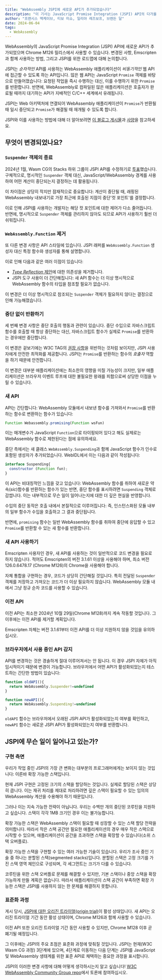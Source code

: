 ```yaml
---
title: "WebAssembly JSPI에 새로운 API가 추가되었습니다"
description: "이 기사는 JavaScript Promise Integration (JSPI) API의 다가올 변경 사항에 대해 자세히 설명합니다."
author: "프랜시스 맥케이브, 티보 미쇼, 일리야 레즈보프, 브렌든 달"
date: 2024-06-04
tags:
  - WebAssembly
---
```

WebAssembly의 JavaScript Promise Integration (JSPI) API에 새로운 API가 추가되었으며 Chrome M126 릴리스에서 사용할 수 있습니다. 변경된 사항, Emscripten과 함께 사용하는 방법, 그리고 JSPI를 위한 로드맵에 대해 논의합니다.

JSPI는 *순차적인* API를 사용하는 WebAssembly 애플리케이션이 *비동기적인* 웹 API에 접근할 수 있도록 하는 API입니다. 많은 웹 API는 JavaScript `Promise` 객체를 바탕으로 만들어졌습니다: 요청된 작업을 즉시 수행하는 대신, 이를 수행하기 위한 `Promise`를 반환합니다. 반면에, WebAssembly로 컴파일된 많은 애플리케이션은 호출자가 완료될 때까지 대기하는 API가 지배적인 C/C++ 세계에서 유래됩니다.

<!--truncate-->
JSPI는 Web 아키텍처에 연결되어 WebAssembly 애플리케이션이 `Promise`가 반환될 때 일시 중단되고 `Promise`가 해결될 때 재개될 수 있도록 합니다.

JSPI와 이를 사용하는 방법에 대해 더 알아보려면 [이 블로그 게시물](https://v8.dev/blog/jspi)과 [사양](https://github.com/WebAssembly/js-promise-integration)을 참고하세요.

## 무엇이 변경되었나요?

### `Suspender` 객체의 종료

2024년 1월, Wasm CG의 Stacks 하위 그룹이 JSPI API를 수정하기로 [투표](https://github.com/WebAssembly/meetings/blob/297ac8b5ac00e6be1fe33b1f4a146cc7481b631d/stack/2024/stack-2024-01-29.md)했습니다. 구체적으로, 명시적인 `Suspender` 객체 대신, JavaScript/WebAssembly 경계를 사용하여 어떤 계산이 중단되는지 결정하는 데 활용됩니다.

이 차이점은 상당히 작지만 잠재적으로 중요합니다: 계산이 중단될 때, 래핑된 WebAssembly 내보내기로 가장 최근에 호출된 지점이 중단'컷 포인트'를 결정합니다.

이로 인해 JSPI를 사용하는 개발자는 해당 컷 포인트에 대한 제어가 다소 줄어듭니다. 반면에, 명시적으로 `Suspender` 객체를 관리하지 않아도 되므로 API가 사용하기 훨씬 더 쉬워집니다.

### `WebAssembly.Function` 제거

또 다른 변경 사항은 API 스타일에 있습니다. JSPI 래퍼를 `WebAssembly.Function` 생성자 대신 특정 함수와 생성자를 통해 설명합니다.

이로 인해 다음과 같은 여러 이점이 있습니다:

- [*Type Reflection* 제안](https://github.com/WebAssembly/js-types)에 대한 의존성을 제거합니다.
- JSPI 도구 사용이 더 간단해집니다: 새 API 함수는 더 이상 명시적으로 WebAssembly 함수의 타입을 참조할 필요가 없습니다.

이 변경은 더 이상 명시적으로 참조되는 `Suspender` 객체가 필요하지 않다는 결정으로 인해 가능해졌습니다.

### 중단 없이 반환하기

세 번째 변경 사항은 중단 호출의 행동과 관련이 있습니다. 중단 수입으로 자바스크립트 함수를 호출할 때 항상 중단하는 대신, 자바스크립트 함수가 실제로 `Promise`를 반환하는 경우에만 중단합니다.

이 변경은 겉보기에는 W3C TAG의 [권장 사항](https://www.w3.org/2001/tag/doc/promises-guide#accepting-promises)을 위반하는 것처럼 보이지만, JSPI 사용자에게 안전한 최적화를 제공합니다. JSPI는 `Promise`를 반환하는 함수의 *호출자* 역할을 하기 때문에 안전합니다.

이 변경은 대부분 애플리케이션에는 최소한의 영향을 미칠 가능성이 크지만, 일부 애플리케이션은 브라우저 이벤트 루프에 대한 불필요한 왕래를 피함으로써 상당한 이점을 누릴 수 있습니다.

### 새 API

API는 간단합니다: WebAssembly 모듈에서 내보낸 함수를 가져와서 `Promise`를 반환하는 함수로 변환하는 함수가 있습니다:

```js
Function Webassembly.promising(Function wsFun)
```

이는 매개변수가 JavaScript `Function`으로 타이핑되어 있다고 해도 실제로는 WebAssembly 함수로 제한된다는 점에 유의하세요.

중단 측에서는 새 클래스 `WebAssembly.Suspending`과 함께 JavaScript 함수가 인수로 포함된 생성자가 추가되었습니다. WebIDL에서 이는 다음과 같이 작성됩니다:

```js
interface Suspending{
  constructor (Function fun);
}
```

이 API는 비대칭적인 느낌을 갖고 있습니다: WebAssembly 함수를 취하여 새로운 약속(_sic_)함수를 반환하는 함수가 있는 반면, 중단 함수를 표시하려면 `Suspending` 객체로 감쌉니다. 이는 내부적으로 무슨 일이 일어나는지에 대한 더 깊은 현실을 반영합니다.

수입의 중단 동작은 호출 내에서 본질적으로 이루어집니다: 즉, 인스턴스화된 모듈 내부의 일부 함수가 수입을 호출하고 그 결과 중단됩니다.

반면에, `promising` 함수는 일반 WebAssembly 함수를 취하여 중단에 응답할 수 있고 `Promise`를 반환할 수 있는 새 함수를 반환합니다.

### 새 API 사용하기

Emscripten 사용자인 경우, 새 API를 사용하는 것이 일반적으로 코드 변경을 필요로 하지 않습니다. 적어도 Emscripten의 버전 3.1.61 이상을 사용해야 하며, 최소 버전 126.0.6478.17 (Chrome M126)의 Chrome을 사용해야 합니다.

자체 통합을 구현하는 경우, 코드가 상당히 간단해질 것입니다. 특히 전달된 `Suspender` 객체를 저장하고 가져오는 코드가 더 이상 필요하지 않습니다. WebAssembly 모듈 내에서 그냥 정규 순차 코드를 사용할 수 있습니다.

### 이전 API

이전 API는 최소한 2024년 10월 29일(Chrome M128)까지 계속 작동할 것입니다. 그 이후에는 이전 API를 제거할 계획입니다.

Emscripten 자체는 버전 3.1.61부터 이전 API를 더 이상 지원하지 않을 것임을 유의하십시오.

### 브라우저에서 사용 중인 API 감지

API를 변경하는 것은 경솔하게 절대 이루어져서는 안 됩니다. 이 경우 JSPI 자체가 아직 임시적이기 때문에 변경이 가능합니다. 브라우저에서 어떤 API가 활성화되었는지 테스트하는 간단한 방법이 있습니다:

```js
function oldAPI(){
  return WebAssembly.Suspender!=undefined
}

function newAPI(){
  return WebAssembly.Suspending!=undefined
}
```

`oldAPI` 함수는 브라우저에서 오래된 JSPI API가 활성화되었는지 여부를 확인하고, `newAPI` 함수는 새로운 JSPI API가 활성화되었는지 여부를 반환합니다.

## JSPI에 무슨 일이 일어나고 있는가?

### 구현 측면

우리가 작업 중인 JSPI의 가장 큰 변화는 대부분의 프로그래머에게는 보이지 않는 것입니다: 이른바 확장 가능한 스택입니다.

현재 JSPI 구현은 고정된 크기의 스택을 할당하는 것입니다. 실제로 할당된 스택은 상당히 큽니다. 이는 재귀 처리를 제대로 처리하려면 깊은 스택이 필요할 수 있는 임의의 WebAssembly 계산을 수용해야 하기 때문입니다.

그러나 이는 지속 가능한 전략이 아닙니다. 우리는 수백만 개의 중단된 코루틴을 지원하고 싶습니다. 스택이 각각 1MB 크기인 경우 이는 불가능합니다.

확장 가능한 스택은 WebAssembly 스택이 필요할 때 성장할 수 있는 스택 할당 전략을 의미합니다. 따라서 작은 스택 공간만 필요한 애플리케이션의 경우 매우 작은 스택으로 시작할 수 있으며, 애플리케이션이 공간을 초과하면 스택을 확장할 수 있습니다(소위 스택 오버플로).

확장 가능한 스택을 구현할 수 있는 여러 가능한 기술이 있습니다. 우리가 조사 중인 기술 중 하나는 분할된 스택(segmented stacks)입니다. 분할된 스택은 고정 크기를 가진 스택 영역 체인으로 구성되며, 각 세그먼트는 크기가 다를 수 있습니다.

코루틴을 위한 스택 오버플로 문제를 해결할 수 있지만, 기본 스택이나 중앙 스택을 확장 가능하게 만들 계획은 없습니다. 따라서 애플리케이션이 스택 공간이 부족하면 확장 가능한 스택은 JSPI를 사용하지 않는 한 문제를 해결하지 못합니다.

### 표준화 과정

게시 당시, [JSPI에 대한 오리진 트라이얼(origin trial)](https://v8.dev/blog/jspi-ot)이 활성 상태입니다. 새 API는 오리진 트라이얼 기간 동안 활성 상태이며, Chrome M126과 함께 사용할 수 있습니다.

이전 API 또한 오리진 트라이얼 기간 동안 사용할 수 있지만, Chrome M128 이후 곧 폐기될 예정입니다.

그 이후에는 JSPI의 주요 초점은 표준화 과정에 맞춰질 것입니다. JSPI는 현재(W3C Wasm CG 과정) 3단계에 있으며, 4단계로 이동하는 다음 단계는 JSPI를 JavaScript 및 WebAssembly 생태계를 위한 표준 API로 채택하는 중요한 과정을 표시합니다.

JSPI의 이러한 변경 사항에 대해 어떻게 생각하시는지 알고 싶습니다! [W3C WebAssembly Community Group repo](https://github.com/WebAssembly/js-promise-integration)에서 토론에 참여하십시오.
